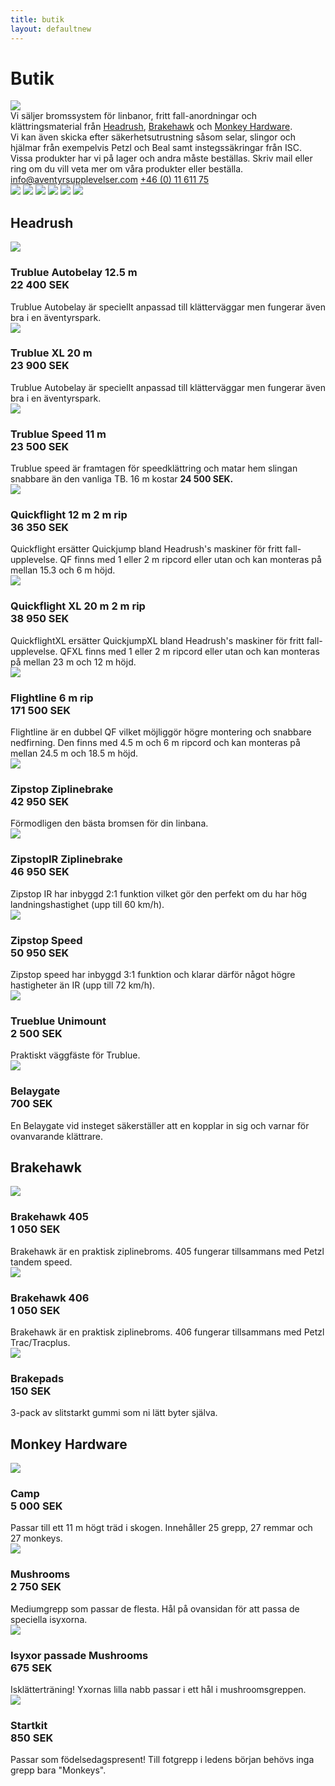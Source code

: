 ```yaml
---
title: butik
layout: defaultnew
---
```

<div id="butikall">
	<h1>
		Butik
	</h1>
	<img src="/images/butik.png">
<div id="butikintro">
	<div id="butiktext">
		Vi säljer bromssystem för linbanor, fritt fall-anordningar och <span>klättringsmaterial</span> från <a href="#headrush">Headrush</a>, <a href="#brakehawk">Brakehawk</a> och <a href="#monkey">Monkey&nbsp;Hardware</a>.
		<br> 
		Vi kan även skicka efter <span>säkerhetsutrustning</span> såsom selar, slingor och hjälmar från exempelvis Petzl och Beal samt <span>instegssäkringar</span> från&nbsp;ISC. 
		<br>
		Vissa produkter har vi på lager och andra måste beställas. Skriv mail eller ring om du vill veta mer om våra produkter eller&nbsp;beställa.
		<div class="kontaktknappar">
			<a href="mailto:info@aventyrsupplevelser.com">info@aventyrsupplevelser.com</a>
			<a href="tel:+461161175">+46&nbsp;(0)&nbsp;11&nbsp;611&nbsp;75</a>
		</div>
	</div>
	    <div id="butiksloggor">
	<a href="#headrush"><img src="/images/hrdistributor.jpg" ></a>
	<a href="#headrush"><img src="/images/trubluelogo.png"></a>
	<a href="#headrush"><img src="/images/zipstoplogo.png"></a>
	<a href="#headrush"><img src="/images/quickflight.png"></a>
	<a href="#brakehawk"><img src="/images/brakehawklogo.png"></a>
	<a href="#monkey" ><img src="/images/monkeyhardwarelogo.jpg"></a>
	      </div>
</div>
<div id="allaprodukter">
	<div id="headrush">
		<h2>Headrush</h2>
		<div>
			<div>
				<img src="/images/trublue.png">
				<h3>
					Trublue Autobelay&nbsp;12.5&nbsp;m
					<br>
					<strong>22 400 SEK</strong>
				</h3>
				Trublue Autobelay är speciellt anpassad till klätterväggar men fungerar även bra i en äventyrspark.  
				</div>
			<div>
				<img src="/images/trubluexl.png">
				<h3>
					Trublue XL&nbsp;20&nbsp;m
					<br>
					<strong>23&nbsp;900&nbsp;SEK</strong>
				</h3>
				Trublue Autobelay är speciellt anpassad till klätterväggar men fungerar även bra i en äventyrspark.
			</div>
			<div>
				<img src="/images/tbspeed.png">
				<h3>
					Trublue Speed&nbsp;11&nbsp;m
					<br>
					<strong>23&nbsp;500&nbsp;SEK</strong>
				</h3>
				Trublue speed är framtagen för speedklättring och matar hem slingan snabbare än den vanliga TB. 16&nbsp;m kostar <strong>24&nbsp;500&nbsp;SEK.</strong>
			</div>
			<div>
				<img src="/images/qf.png">
				<h3>
					Quickflight 12&nbsp;m&nbsp;2&nbsp;m&nbsp;rip  
					<br>
					<strong>36&nbsp;350&nbsp;SEK</strong>
				</h3>
				Quickflight ersätter Quickjump bland Headrush's maskiner för fritt fall-upplevelse. QF finns med 1 eller 2&nbsp;m ripcord eller utan och kan monteras på mellan 15.3 och 6&nbsp;m&nbsp;höjd.
			</div>
			<div>
				<img src="/images/qfxl.png">
				<h3>
					Quickflight XL&nbsp;20&nbsp;m&nbsp;2&nbsp;m&nbsp;rip 
					<br>
					<strong>38&nbsp;950&nbsp;SEK</strong>
				</h3>
				QuickflightXL ersätter QuickjumpXL bland Headrush's maskiner för fritt fall- upplevelse. QFXL finns med 1 eller 2&nbsp;m ripcord eller utan och kan monteras på mellan 23&nbsp;m och 12&nbsp;m&nbsp;höjd.
			</div>
			<div>
				<img src="/images/flightline.png">
				<h3>
					Flightline 6&nbsp;m&nbsp;rip 
					<br>
					<strong>171&nbsp;500&nbsp;SEK</strong>
				</h3>
				Flightline är en dubbel QF vilket möjliggör högre montering och snabbare nedfirning. Den finns med 4.5&nbsp;m och 6&nbsp;m ripcord och kan monteras på mellan 24.5&nbsp;m och 18.5&nbsp;m&nbsp;höjd.
			</div>
			<div>
				<img src="/images/zipstopziplinebrake.png">
				<h3>
					Zipstop Ziplinebrake
					<br>
					<strong>42&nbsp;950&nbsp;SEK</strong>
				</h3>
				Förmodligen den bästa bromsen för din&nbsp;linbana.
			</div>
			<div>
				<img src="/images/irstop.png">
				<h3>ZipstopIR Ziplinebrake
					<br>
					<strong>46&nbsp;950&nbsp;SEK</strong>
				</h3>
				Zipstop IR har inbyggd 2:1 funktion vilket gör den perfekt om du har hög <span>landningshastighet</span> (upp till 60&nbsp;km/h).
			</div>
			<div>
				<img src="/images/zipstopspeed.png">
				<h3>Zipstop Speed
					<br>
					<strong>50&nbsp;950&nbsp;SEK</strong>
				</h3>
				Zipstop speed har inbyggd 3:1 funktion och klarar därför något högre hastigheter än IR (upp till 72&nbsp;km/h).
			</div>
			<div>
				<img src="/images/tbunimount.png">
				<h3>Trueblue Unimount
					<br>
					<strong>2&nbsp;500&nbsp;SEK</strong>
				</h3>
				Praktiskt väggfäste för&nbsp;Trublue.
			</div>
			<div>
				<img src="/images/belaygate.png">
				<h3>Belaygate
					<br>
					<strong>700&nbsp;SEK</strong>
				</h3>
				En Belaygate vid insteget säkerställer att en kopplar in sig och varnar för ovanvarande klättrare.
			</div>
		</div>		
	</div>
	<div id="brakehawk">
		<h2>Brakehawk</h2>
		<div>
			<div>
				<img src="/images/brakehawk405.png">
				<h3>
					Brakehawk 405
					<br>
					<strong>1&nbsp;050&nbsp;SEK</strong>
				</h3>
				Brakehawk är en praktisk ziplinebroms. 405 fungerar tillsammans med Petzl tandem&nbsp;speed.
			</div>
			<div>
				<img src="/images/brakehawk406.png">
				<h3>
					Brakehawk 406
					<br>
					<strong>1&nbsp;050&nbsp;SEK</strong>
				</h3>
				Brakehawk är en praktisk ziplinebroms. 406 fungerar tillsammans med Petzl Trac/Tracplus.
			</div>
			<div>
				<img src="/images/brakepads.png">
				<h3>
					Brakepads
					<br>
					<strong>150&nbsp;SEK</strong>
				</h3>
				3-pack av slitstarkt gummi som ni lätt byter&nbsp;själva.
			</div>
		</div>	
	</div>
	<div id="monkey">
		<h2>Monkey Hardware</h2>
		<div>
		<div>
			<img src="/images/camp.jpg">
			<h3>
				Camp
				<br>
				<strong>5 000&nbsp;SEK</strong>
			</h3>
			Passar till ett 11 m högt träd i skogen. Innehåller 25 grepp, 27 remmar och 27&nbsp;monkeys.
		</div>
		<div>
			<img src="/images/mushrooms.jpg">
			<h3>
				Mushrooms
				<br>
				<strong>2&nbsp;750&nbsp;SEK</strong>
			</h3>
			Mediumgrepp som passar de flesta. Hål på ovansidan för att passa de speciella&nbsp;isyxorna.
		</div>
		<div>
			<img src="/images/isyxor.jpg">
			<h3>
				Isyxor passade Mushrooms
				<br>
				<strong>675&nbsp;SEK</strong>
			</h3>
			Isklätterträning! Yxornas lilla nabb passar i ett hål i mushroomsgreppen.
		</div>
		<div>
			<img src="/images/startkit.jpg">
			<h3>
				Startkit
				<br>
				<strong>850&nbsp;SEK</strong>
			</h3>
			Passar som <span>födelsedagspresent!</span> Till fotgrepp i ledens början behövs inga grepp bara&nbsp;"Monkeys".	
		</div>
	</div>
	</div>
</div>
</div>